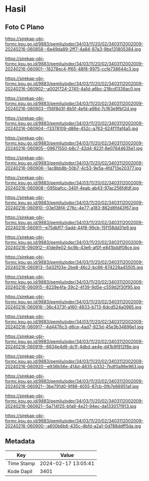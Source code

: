 # Hasil

## Foto C Plano

https://sirekap-obj-formc.kpu.go.id/9883/pemilu/pdpr/34/03/11/20/02/3403112002009-20240216-060858--6e49da89-2ff7-4a84-87a3-9be131805384.jpg

https://sirekap-obj-formc.kpu.go.id/9883/pemilu/pdpr/34/03/11/20/02/3403112002009-20240216-060901--16278ec4-ff65-48f8-9975-ccfe738644c3.jpg

https://sirekap-obj-formc.kpu.go.id/9883/pemilu/pdpr/34/03/11/20/02/3403112002009-20240216-060902--a002f724-2745-4a1d-a6bc-218cd1338ac0.jpg

https://sirekap-obj-formc.kpu.go.id/9883/pemilu/pdpr/34/03/11/20/02/3403112002009-20240216-060903--f56f8d3f-8b5f-4efd-a98d-7c163e9fbf2d.jpg

https://sirekap-obj-formc.kpu.go.id/9883/pemilu/pdpr/34/03/11/20/02/3403112002009-20240216-060904--f3378109-d86e-452c-a763-624f11faf4a5.jpg

https://sirekap-obj-formc.kpu.go.id/9883/pemilu/pdpr/34/03/11/20/02/3403112002009-20240216-060905--09671550-b8c7-42d4-822f-8e07644635e1.jpg

https://sirekap-obj-formc.kpu.go.id/9883/pemilu/pdpr/34/03/11/20/02/3403112002009-20240216-060906--1ac8bb8b-50b7-4c53-9e5a-4fd713e20377.jpg

https://sirekap-obj-formc.kpu.go.id/9883/pemilu/pdpr/34/03/11/20/02/3403112002009-20240216-060908--095bafcc-340f-4eab-ab43-97ac256fdfdf.jpg

https://sirekap-obj-formc.kpu.go.id/9883/pemilu/pdpr/34/03/11/20/02/3403112002009-20240216-060910--03e136f4-276c-4e77-a183-862d6fd43f67.jpg

https://sirekap-obj-formc.kpu.go.id/9883/pemilu/pdpr/34/03/11/20/02/3403112002009-20240216-060911--e75dbff7-5add-44f8-99cb-15f158dd31e9.jpg

https://sirekap-obj-formc.kpu.go.id/9883/pemilu/pdpr/34/03/11/20/02/3403112002009-20240216-060912--41de9e02-bc9b-43e6-af0f-e841bddf08ce.jpg

https://sirekap-obj-formc.kpu.go.id/9883/pemilu/pdpr/34/03/11/20/02/3403112002009-20240216-060913--5d32f03e-2be8-46c2-bc66-874228a45505.jpg

https://sirekap-obj-formc.kpu.go.id/9883/pemilu/pdpr/34/03/11/20/02/3403112002009-20240216-060915--8229e4fa-39c2-4f39-9d5e-c559d2f30f95.jpg

https://sirekap-obj-formc.kpu.go.id/9883/pemilu/pdpr/34/03/11/20/02/3403112002009-20240216-060916--36c4373f-a160-4833-b713-6dcd524a0965.jpg

https://sirekap-obj-formc.kpu.go.id/9883/pemilu/pdpr/34/03/11/20/02/3403112002009-20240216-060917--4d4476c3-d6ce-4ad7-823d-45e3b34896e1.jpg

https://sirekap-obj-formc.kpu.go.id/9883/pemilu/pdpr/34/03/11/20/02/3403112002009-20240216-060919--6634e4d9-dc1f-4dbd-ae4e-d41b9f912f8e.jpg

https://sirekap-obj-formc.kpu.go.id/9883/pemilu/pdpr/34/03/11/20/02/3403112002009-20240216-060920--e936b56e-414d-4835-b332-7bdf0a98e963.jpg

https://sirekap-obj-formc.kpu.go.id/9883/pemilu/pdpr/34/03/11/20/02/3403112002009-20240216-060921--3be791d0-9f88-4055-87cb-0fb7e66951af.jpg

https://sirekap-obj-formc.kpu.go.id/9883/pemilu/pdpr/34/03/11/20/02/3403112002009-20240216-060921--5a714f25-bfa9-4e21-94ec-da133017f913.jpg

https://sirekap-obj-formc.kpu.go.id/9883/pemilu/pdpr/34/03/11/20/02/3403112002009-20240216-060900--a600b6b6-435c-4bfd-a2a1-0d788ddff5da.jpg


## Metadata

| Key        | Value               |
| ---------- | ------------------- |
| Time Stamp | 2024-02-17 13:05:41 |
| Kode Dapil | 3401                |



